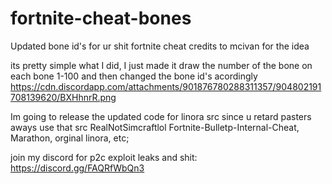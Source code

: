 # fortnite-cheat-bones
Updated bone id's for ur shit fortnite cheat
credits to mcivan for the idea

its pretty simple what I did, I just made it draw the number of the bone on each bone 1-100 and then changed the bone id's acordingly 
https://cdn.discordapp.com/attachments/901876780288311357/904802191708139620/BXHhnrR.png

Im going to release the updated code for linora src since u retard pasters aways use that src
RealNotSimcraftlol Fortnite-Bulletp-Internal-Cheat, Marathon, orginal linora, etc;


join my discord for p2c exploit leaks and shit: https://discord.gg/FAQRfWbQn3
